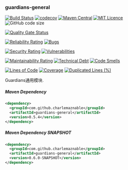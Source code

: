 ### guardians-general

[![Build Status](https://travis-ci.org/CharLemAznable/guardians-general.svg?branch=master)](https://travis-ci.org/CharLemAznable/guardians-general)
[![codecov](https://codecov.io/gh/CharLemAznable/guardians-general/branch/master/graph/badge.svg)](https://codecov.io/gh/CharLemAznable/guardians-general)
[![Maven Central](https://maven-badges.herokuapp.com/maven-central/com.github.charlemaznable/guardians-general/badge.svg)](https://maven-badges.herokuapp.com/maven-central/com.github.charlemaznable/guardians-general/)
[![MIT Licence](https://badges.frapsoft.com/os/mit/mit.svg?v=103)](https://opensource.org/licenses/mit-license.php)
![GitHub code size](https://img.shields.io/github/languages/code-size/CharLemAznable/guardians-general)

[![Quality Gate Status](https://sonarcloud.io/api/project_badges/measure?project=CharLemAznable_guardians-general&metric=alert_status)](https://sonarcloud.io/dashboard?id=CharLemAznable_guardians-general)

[![Reliability Rating](https://sonarcloud.io/api/project_badges/measure?project=CharLemAznable_guardians-general&metric=reliability_rating)](https://sonarcloud.io/dashboard?id=CharLemAznable_guardians-general)
[![Bugs](https://sonarcloud.io/api/project_badges/measure?project=CharLemAznable_guardians-general&metric=bugs)](https://sonarcloud.io/dashboard?id=CharLemAznable_guardians-general)

[![Security Rating](https://sonarcloud.io/api/project_badges/measure?project=CharLemAznable_guardians-general&metric=security_rating)](https://sonarcloud.io/dashboard?id=CharLemAznable_guardians-general)
[![Vulnerabilities](https://sonarcloud.io/api/project_badges/measure?project=CharLemAznable_guardians-general&metric=vulnerabilities)](https://sonarcloud.io/dashboard?id=CharLemAznable_guardians-general)

[![Maintainability Rating](https://sonarcloud.io/api/project_badges/measure?project=CharLemAznable_guardians-general&metric=sqale_rating)](https://sonarcloud.io/dashboard?id=CharLemAznable_guardians-general)
[![Technical Debt](https://sonarcloud.io/api/project_badges/measure?project=CharLemAznable_guardians-general&metric=sqale_index)](https://sonarcloud.io/dashboard?id=CharLemAznable_guardians-general)
[![Code Smells](https://sonarcloud.io/api/project_badges/measure?project=CharLemAznable_guardians-general&metric=code_smells)](https://sonarcloud.io/dashboard?id=CharLemAznable_guardians-general)

[![Lines of Code](https://sonarcloud.io/api/project_badges/measure?project=CharLemAznable_guardians-general&metric=ncloc)](https://sonarcloud.io/dashboard?id=CharLemAznable_guardians-general)
[![Coverage](https://sonarcloud.io/api/project_badges/measure?project=CharLemAznable_guardians-general&metric=coverage)](https://sonarcloud.io/dashboard?id=CharLemAznable_guardians-general)
[![Duplicated Lines (%)](https://sonarcloud.io/api/project_badges/measure?project=CharLemAznable_guardians-general&metric=duplicated_lines_density)](https://sonarcloud.io/dashboard?id=CharLemAznable_guardians-general)

Guardians通用模块.

##### Maven Dependency

```xml
<dependency>
  <groupId>com.github.charlemaznable</groupId>
  <artifactId>guardians-general</artifactId>
  <version>0.5.4</version>
</dependency>
```

##### Maven Dependency SNAPSHOT

```xml
<dependency>
  <groupId>com.github.charlemaznable</groupId>
  <artifactId>guardians-general</artifactId>
  <version>0.6.0-SNAPSHOT</version>
</dependency>
```
